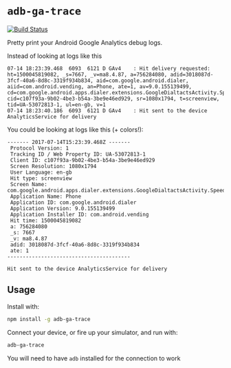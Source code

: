 # `adb-ga-trace`

[![Build Status](https://travis-ci.org/aeirola/adb-ga-trace.svg?branch=master)](https://travis-ci.org/aeirola/adb-ga-trace)

Pretty print your Android Google Analytics debug logs.

Instead of looking at logs like this

```
07-14 18:23:39.468  6093  6121 D GAv4    : Hit delivery requested: ht=1500045819082, _s=7667, _v=ma8.4.87, a=756284080, adid=3018087d-3fcf-40a6-8d8c-3319f934b834, aid=com.google.android.dialer, aiid=com.android.vending, an=Phone, ate=1, av=9.0.155139499, cd=com.google.android.apps.dialer.extensions.GoogleDialtactsActivity.SpeedDialFragment, cid=c107f93a-9b02-4be3-b54a-3be9e46ed929, sr=1080x1794, t=screenview, tid=UA-53072813-1, ul=en-gb, v=1
07-14 18:23:40.186  6093  6121 D GAv4    : Hit sent to the device AnalyticsService for delivery
```

You could be looking at logs like this (+ colors!):

```
------- 2017-07-14T15:23:39.468Z -------
 Protocol Version: 1
 Tracking ID / Web Property ID: UA-53072813-1
 Client ID: c107f93a-9b02-4be3-b54a-3be9e46ed929
 Screen Resolution: 1080x1794
 User Language: en-gb
 Hit type: screenview
 Screen Name: com.google.android.apps.dialer.extensions.GoogleDialtactsActivity.SpeedDialFragment
 Application Name: Phone
 Application ID: com.google.android.dialer
 Application Version: 9.0.155139499
 Application Installer ID: com.android.vending
 Hit time: 1500045819082
 a: 756284080
 _s: 7667
 _v: ma8.4.87
 adid: 3018087d-3fcf-40a6-8d8c-3319f934b834
 ate: 1
----------------------------------------

Hit sent to the device AnalyticsService for delivery
```

## Usage

Install with:

```bash
npm install -g adb-ga-trace
```

Connect your device, or fire up your simulator, and run with:

```bash
adb-ga-trace
```

You will need to have `adb` installed for the connection to work
